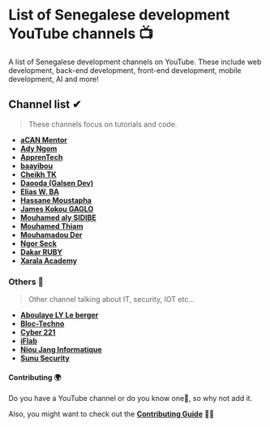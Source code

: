 # List of Senegalese development YouTube channels 📺

A list of Senegalese development channels on YouTube. These include web development, back-end development, front-end development, mobile development, AI and more!

## Channel list ✔

> These channels focus on tutorials and code.

* **[aCAN Mentor](https://www.youtube.com/channel/UCNLda7VaWLfKrPA4uunFVjg)**
* **[Ady Ngom](https://www.youtube.com/user/adytouba)**
* **[ApprenTech](https://www.youtube.com/channel/UCE_ZKSHpebKvh6uEzkRW9FQ)**
* **[baayibou](https://www.youtube.com/channel/UCVKTpAvflvMr379LVBfs82A)**
* **[Cheikh TK](https://www.youtube.com/channel/UCFbdlx44JOBDh41-ruUb0Eg)**
* **[Daooda (Galsen Dev)](https://www.youtube.com/channel/UCw0TqM96VksbRMgcafdUVSQ)**
* **[Elias W. BA](https://www.youtube.com/channel/UCHJfgo-twozt9nNq0XplU_g)**
* **[Hassane Moustapha](https://www.youtube.com/user/MrHkairi)**
* **[James Kokou GAGLO](https://www.youtube.com/channel/UCLf28QwKUmINeUqjxR3bK0w)**
* **[Mouhamed aly SIDIBE](https://www.youtube.com/channel/UC-Rak9WhKgjARd5NwyYzdlQ)**
* **[Mouhamed Thiam](https://www.youtube.com/channel/UCFp5f1TxumMV3g4H2lirYaA)**
* **[Mouhamadou Der](https://www.youtube.com/user/derkhadim)**
* **[Ngor Seck](https://www.youtube.com/channel/UCju7C4DmUvrAzeAnTn-rCfw)**
* **[Dakar RUBY](https://www.youtube.com/channel/UCcG2adsEO9uBxFye3ZS6qrw)**
* **[Xarala Academy](https://www.youtube.com/channel/UCtzF4GCqstzrc6UWUNjlQiQ)**

### Others 📁

> Other channel talking about IT, security, IOT etc...

* **[Aboulaye LY Le berger](https://www.youtube.com/channel/UCLJce0Zphs61fmjQfVI4rlw)**
* **[Bloc-Techno](https://www.youtube.com/user/ThePipa00)**
* **[Cyber 221](https://www.youtube.com/channel/UCdc-nYql6rLRauKb8BXQkHw)**
* **[iFlab](https://www.youtube.com/channel/UCgQa4dk7EsH937CT3wOodWQ)**
* **[Niou Jang Informatique](https://www.youtube.com/channel/UCTweGeIUC_RLBB5HZMheXUA)**
* **[Sunu Security](https://www.youtube.com/channel/UCMGNNtDYQUjVGKKVyTdpgsQ)**

#### Contributing 🌍

Do you have a YouTube channel or do you know one🤔, so why not add it.

Also, you might want to check out the **[Contributing Guide](https://github.com/daoodaba975/senegal-YouTuber-Dev-List/blob/master/CONTRIBUTING.md)** 🤝🏾
